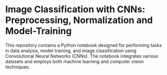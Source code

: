 # Image Classification with CNNs: Preprocessing, Normalization and Model-Training
This repository contains a Python notebook designed for performing tasks in data analysis, model training, and image classification using Convolutional Neural Networks (CNNs). The notebook integrates various datasets and employs both machine learning and computer vision techniques.
